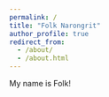 ```yaml
---
permalink: /
title: "Folk Narongrit"
author_profile: true
redirect_from: 
  - /about/
  - /about.html
---
```


My name is Folk!
